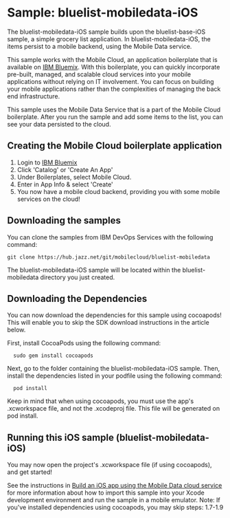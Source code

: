 Sample: bluelist-mobiledata-iOS
===

The bluelist-mobiledata-iOS sample builds upon the bluelist-base-iOS sample, a simple grocery list application.  In bluelist-mobiledata-iOS, the items persist to a mobile backend, using the Mobile Data service.

This sample works with the Mobile Cloud, an application boilerplate that is available on [IBM Bluemix](https://www.ng.bluemix.net).  With this boilerplate, you can quickly incorporate pre-built, managed, and scalable cloud services into your mobile applications without relying on IT involvement. You can focus on building your mobile applications rather than the complexities of managing the back end infrastructure.

This sample uses the Mobile Data Service that is a part of the Mobile Cloud boilerplate.  After you run the sample and add some items to the list, you can see your data persisted to the cloud.

Creating the Mobile Cloud boilerplate application
---
1. Login to [IBM Bluemix](https://www.bluemix.net)
2. Click 'Catalog' or 'Create An App'
3. Under Boilerplates, select Mobile Cloud.
4. Enter in App Info & select 'Create'
5. You now have a mobile cloud backend, providing you with some mobile services on the cloud!

Downloading the samples
---
You can clone the samples from IBM DevOps Services with the following command:

    git clone https://hub.jazz.net/git/mobilecloud/bluelist-mobiledata

The bluelist-mobiledata-iOS sample will be located within the bluelist-mobiledata directory you just created.

Downloading the Dependencies
---

You can now download the dependencies for this sample using cocoapods!
This will enable you to skip the SDK download instructions in the article below.

First, install CocoaPods using the following command:

      sudo gem install cocoapods

Next, go to the folder containing the bluelist-mobiledata-iOS sample.  Then, install the
dependencies listed in your podfile using the following command:

      pod install

Keep in mind that when using cocoapods, you must use the app's .xcworkspace file, and not
the .xcodeproj file.  This file will be generated on pod install.


Running this iOS sample (bluelist-mobiledata-iOS)
---

You may now open the project's .xcworkspace file (if using cocoapods), and get started!

See the instructions in [Build an iOS app using the Mobile Data cloud service](http://www.ibm.com/developerworks/library/mo-ios-mobiledata-app/index.html) for more information about how to import this sample into your Xcode development environment and run the sample in a mobile emulator.
Note: If you've installed dependencies using cocoapods, you may skip steps: 1.7-1.9
